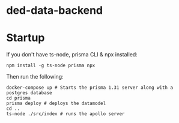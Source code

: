 # ded-data-backend

# Startup

If you don't have ts-node, prisma CLI & npx installed:

```
npm install -g ts-node prisma npx
```

Then run the following:

```
docker-compose up # Starts the prisma 1.31 server along with a postgres database
cd prisma
prisma deploy # deploys the datamodel
cd ..
ts-node ./src/index # runs the apollo server
```